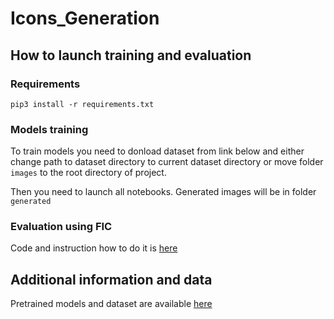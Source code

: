 # Icons_Generation

## How to launch training and evaluation

### Requirements

```
pip3 install -r requirements.txt
```
### Models training

To train models you need to donload dataset from link below and either change path to dataset directory to current dataset directory or move folder `images` to the root directory of project.

Then you need to launch all notebooks. Generated images will be in folder `generated`

### Evaluation using FIC

Code and instruction how to do it is [here](https://github.com/mseitzer/pytorch-fid) 

## Additional information and data

Pretrained models and dataset are available [here](https://drive.google.com/drive/folders/17A65WMGXcfYi5OeVDexR9Q6NOnJlmnTD?usp=sharing) 